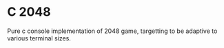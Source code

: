 # C 2048
Pure c console implementation of 2048 game,
targetting to be adaptive to various terminal sizes.